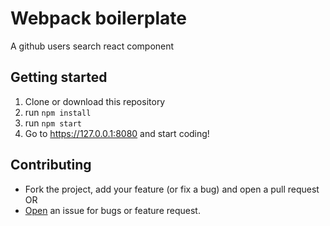 # Webpack boilerplate

A github users search react component

## Getting started

1. Clone or download this repository
2. run `npm install`
3. run `npm start`
4. Go to https://127.0.0.1:8080 and start coding!

## Contributing

- Fork the project, add your feature (or fix a bug) and open a pull request OR
- [Open](https://github.com/bernardodestefano/react-github-search/issues/new) an issue for bugs or feature request.
